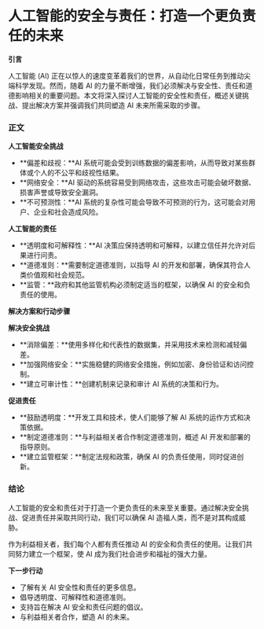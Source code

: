 # 人工智能的安全与责任：打造一个更负责任的未来

**引言**

人工智能 (AI) 正在以惊人的速度变革着我们的世界，从自动化日常任务到推动尖端科学发现。然而，随着 AI 的力量不断增强，我们必须解决与安全性、责任和道德影响相关的重要问题。本文将深入探讨人工智能的安全性和责任，概述关键挑战、提出解决方案并强调我们共同塑造 AI 未来所需采取的步骤。

### 正文

**人工智能安全挑战**

* **偏差和歧视：**AI 系统可能会受到训练数据的偏差影响，从而导致对某些群体或个人的不公平和歧视性结果。
* **网络安全：**AI 驱动的系统容易受到网络攻击，这些攻击可能会破坏数据、损害声誉或导致安全漏洞。
* **不可预测性：**AI 系统的复杂性可能会导致不可预测的行为，这可能会对用户、企业和社会造成风险。

**人工智能的责任**

* **透明度和可解释性：**AI 决策应保持透明和可解释，以建立信任并允许对后果进行问责。
* **道德准则：**需要制定道德准则，以指导 AI 的开发和部署，确保其符合人类价值观和社会规范。
* **监管：**政府和其他监管机构必须制定适当的框架，以确保 AI 的安全和负责任的使用。

**解决方案和行动步骤**

**解决安全挑战**

* **消除偏差：**使用多样化和代表性的数据集，并采用技术来检测和减轻偏差。
* **加强网络安全：**实施稳健的网络安全措施，例如加密、身份验证和访问控制。
* **建立可审计性：**创建机制来记录和审计 AI 系统的决策和行为。

**促进责任**

* **鼓励透明度：**开发工具和技术，使人们能够了解 AI 系统的运作方式和决策依据。
* **制定道德准则：**与利益相关者合作制定道德准则，概述 AI 开发和部署的指导原则。
* **建立监管框架：**制定法规和政策，确保 AI 的负责任使用，同时促进创新。

### 结论

人工智能的安全和责任对于打造一个更负责任的未来至关重要。通过解决安全挑战、促进责任并采取共同行动，我们可以确保 AI 造福人类，而不是对其构成威胁。

作为利益相关者，我们每个人都有责任推动 AI 的安全和负责任的使用。让我们共同努力建立一个框架，使 AI 成为我们社会进步和福祉的强大力量。

**下一步行动**

* 了解有关 AI 安全性和责任的更多信息。
* 倡导透明度、可解释性和道德准则。
* 支持旨在解决 AI 安全和责任问题的倡议。
* 与利益相关者合作，塑造 AI 的未来。
